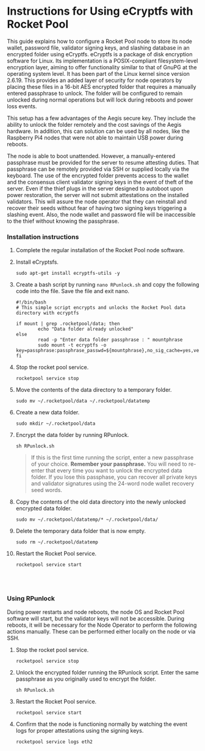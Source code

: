 # Instructions for Using eCryptfs with Rocket Pool

This guide explains how to configure a Rocket Pool node to store its node wallet, password file, validator signing keys, and slashing database in an encrypted folder using eCryptfs. eCryptfs is a package of disk encryption software for Linux. Its implementation is a POSIX-compliant filesystem-level encryption layer, aiming to offer functionality similar to that of GnuPG at the operating system level. It has been part of the Linux kernel since version 2.6.19. This provides an added layer of security for node operators by placing these files in a 16-bit AES encrypted folder that requires a manually entered passphrase to unlock. The folder will be configured to remain unlocked during normal operations but will lock during reboots and power loss events.

This setup has a few advantages of the Aegis secure key. They include the ability to unlock the folder remotely and the cost savings of the Aegis hardware. In addition, this can solution can be used by all nodes, like the Raspberry Pi4 nodes that were not able to maintain USB power during reboots.

The node is able to boot unattended. However, a manually-entered passphrase must be provided for the server to resume attesting duties. That passphrase can be remotely provided via SSH or supplied locally via the keyboard. The use of the encrypted folder prevents access to the wallet and the consensus client validator signing keys in the event of theft of the server. Even if the thief plugs in the server designed to autoboot upon power restoration, the server will not submit attestations on the installed validators. This will assure the node operator that they can reinstall and recover their seeds without fear of having two signing keys triggering a slashing event. Also, the node wallet and password file will be inaccessible to the thief without knowing the passphrase.


### Installation instructions

1. Complete the regular installation of the Rocket Pool node software.

1. Install eCryptsfs. 
    ```
    sudo apt-get install ecryptfs-utils -y
    ```

1. Create a bash script by running `nano RPunlock.sh` and copy the following code into the file. Save the file and exit nano.
    ```
    #!/bin/bash
    # This simple script encrypts and unlocks the Rocket Pool data directory with ecryptfs

    if mount | grep .rocketpool/data; then
            echo "Data folder already unlocked"
    else
            read -p "Enter data folder passphrase : " mountphrase
            sudo mount -t ecryptfs -o key=passphrase:passphrase_passwd=${mountphrase},no_sig_cache=yes,verbose=no,ecryptfs_cipher=aes,ecryptfs_key_bytes=16,ecryptfs_passthrough=no,ecryptfs_ena>
    fi
    ```

1. Stop the rocket pool service.
    ```
    rocketpool service stop
    ```

1. Move the contents of the data directory to a temporary folder.
    ```
    sudo mv ~/.rocketpool/data ~/.rocketpool/datatemp
    ```

1. Create a new data folder.
    ```
    sudo mkdir ~/.rocketpool/data 
    ```

1. Encrypt the data folder by running RPunlock. 
    ```
    sh RPunlock.sh
    ```
    >  If this is the first time running the script, enter a new passphrase of your choice. <B>Remember your passphrase.</B> You will need to re-enter that every time you want to unlock the encrypted data folder. If you lose this passphase, you can recover all private keys and validator signatures using the 24-word node wallet recovery seed words. 


1. Copy the contents of the old data directory into the newly unlocked encrypted data folder. 
    ```
    sudo mv ~/.rocketpool/datatemp/* ~/.rocketpool/data/
    ```

1. Delete the temporary data folder that is now empty. 
    ```
    sudo rm ~/.rocketpool/datatemp
    ```

 1. Restart the Rocket Pool service.
    ```
    rocketpool service start
    ````
<br>
<br>

### Using RPunlock

During power restarts and node reboots, the node OS and Rocket Pool software will start, but the validator keys will not be accessible. During reboots, it will be necessary for the Node Operator to perform the following actions manually. These can be performed either locally on the node or via SSH. 

1. Stop the rocket pool service.
    ```
    rocketpool service stop
    ```

1.  Unlock the encrypted folder running the RPunlock script. Enter the same passphrase as you originally used to encrypt the folder. 
    ```
    sh RPunlock.sh
    ```

 1. Restart the Rocket Pool service.
    ```
    rocketpool service start
    ````

 1. Confirm that the node is functioning normally by watching the event logs for proper attestations using the signing keys.
    ```
    rocketpool service logs eth2
    ````